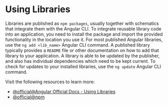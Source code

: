 # Using Libraries

Libraries are published as `npm packages`, usually together with schematics that integrate them with the Angular CLI. To integrate reusable library code into an application, you need to install the package and import the provided functionality in the location you use it. For most published Angular libraries, use the `ng add <lib_name>` Angular CLI command. A published library typically provides a `README` file or other documentation on how to add that library to your application. A library is able to be updated by the publisher, and also has individual dependencies which need to be kept current. To check for updates to your installed libraries, use the `ng update` Angular CLI command.

Visit the following resources to learn more:

- [@official@Angular Official Docs - Using Libraries](https://angular.dev/tools/libraries/using-libraries)
- [@official@npm](https://www.npmjs.com/)